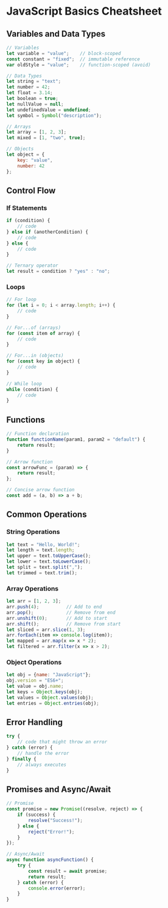 # JavaScript Basics Cheatsheet

## Variables and Data Types

```javascript
// Variables
let variable = "value";    // block-scoped
const constant = "fixed";  // immutable reference
var oldStyle = "value";    // function-scoped (avoid)

// Data Types
let string = "text";
let number = 42;
let float = 3.14;
let boolean = true;
let nullValue = null;
let undefinedValue = undefined;
let symbol = Symbol("description");

// Arrays
let array = [1, 2, 3];
let mixed = [1, "two", true];

// Objects
let object = {
    key: "value",
    number: 42
};
```

## Control Flow

### If Statements
```javascript
if (condition) {
    // code
} else if (anotherCondition) {
    // code
} else {
    // code
}

// Ternary operator
let result = condition ? "yes" : "no";
```

### Loops
```javascript
// For loop
for (let i = 0; i < array.length; i++) {
    // code
}

// For...of (arrays)
for (const item of array) {
    // code
}

// For...in (objects)
for (const key in object) {
    // code
}

// While loop
while (condition) {
    // code
}
```

## Functions

```javascript
// Function declaration
function functionName(param1, param2 = "default") {
    return result;
}

// Arrow function
const arrowFunc = (param) => {
    return result;
};

// Concise arrow function
const add = (a, b) => a + b;
```

## Common Operations

### String Operations
```javascript
let text = "Hello, World!";
let length = text.length;
let upper = text.toUpperCase();
let lower = text.toLowerCase();
let split = text.split(",");
let trimmed = text.trim();
```

### Array Operations
```javascript
let arr = [1, 2, 3];
arr.push(4);          // Add to end
arr.pop();            // Remove from end
arr.unshift(0);       // Add to start
arr.shift();          // Remove from start
let sliced = arr.slice(1, 3);
arr.forEach(item => console.log(item));
let mapped = arr.map(x => x * 2);
let filtered = arr.filter(x => x > 2);
```

### Object Operations
```javascript
let obj = {name: "JavaScript"};
obj.version = "ES6+";
let value = obj.name;
let keys = Object.keys(obj);
let values = Object.values(obj);
let entries = Object.entries(obj);
```

## Error Handling

```javascript
try {
    // code that might throw an error
} catch (error) {
    // handle the error
} finally {
    // always executes
}
```

## Promises and Async/Await

```javascript
// Promise
const promise = new Promise((resolve, reject) => {
    if (success) {
        resolve("Success!");
    } else {
        reject("Error!");
    }
});

// Async/Await
async function asyncFunction() {
    try {
        const result = await promise;
        return result;
    } catch (error) {
        console.error(error);
    }
}
```

